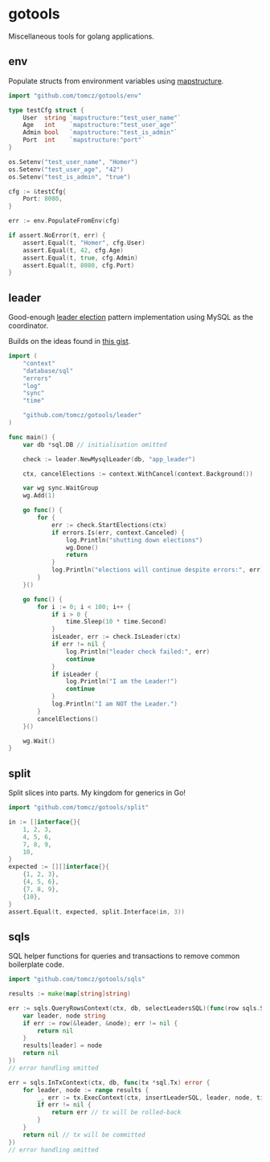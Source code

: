# gotools

Miscellaneous tools for golang applications.

## env

Populate structs from environment variables using [mapstructure](https://github.com/mitchellh/mapstructure).

```go
import "github.com/tomcz/gotools/env"

type testCfg struct {
	User  string `mapstructure:"test_user_name"`
	Age   int    `mapstructure:"test_user_age"`
	Admin bool   `mapstructure:"test_is_admin"`
	Port  int    `mapstructure:"port"`
}

os.Setenv("test_user_name", "Homer")
os.Setenv("test_user_age", "42")
os.Setenv("test_is_admin", "true")

cfg := &testCfg{
	Port: 8080,
}

err := env.PopulateFromEnv(cfg)

if assert.NoError(t, err) {
	assert.Equal(t, "Homer", cfg.User)
	assert.Equal(t, 42, cfg.Age)
	assert.Equal(t, true, cfg.Admin)
	assert.Equal(t, 8080, cfg.Port)
}
```

## leader

Good-enough [leader election](https://aws.amazon.com/builders-library/leader-election-in-distributed-systems/)
pattern implementation using MySQL as the coordinator.

Builds on the ideas found in [this gist](https://gist.github.com/ljjjustin/f2213ac9b9b8c31df746f8b56095ea32).

```go
import (
	"context"
	"database/sql"
	"errors"
	"log"
	"sync"
	"time"

	"github.com/tomcz/gotools/leader"
)

func main() {
	var db *sql.DB // initialisation omitted

	check := leader.NewMysqlLeader(db, "app_leader")

	ctx, cancelElections := context.WithCancel(context.Background())

	var wg sync.WaitGroup
	wg.Add(1)

	go func() {
		for {
			err := check.StartElections(ctx)
			if errors.Is(err, context.Canceled) {
				log.Println("shutting down elections")
				wg.Done()
				return
			}
			log.Println("elections will continue despite errors:", err)
		}
	}()

	go func() {
		for i := 0; i < 100; i++ {
			if i > 0 {
				time.Sleep(10 * time.Second)
			}
			isLeader, err := check.IsLeader(ctx)
			if err != nil {
				log.Println("leader check failed:", err)
				continue
			}
			if isLeader {
				log.Println("I am the Leader!")
				continue
			}
			log.Println("I am NOT the Leader.")
		}
		cancelElections()
	}()

	wg.Wait()
}
```

## split

Split slices into parts. My kingdom for generics in Go!

```go
import "github.com/tomcz/gotools/split"

in := []interface{}{
	1, 2, 3,
	4, 5, 6,
	7, 8, 9,
	10,
}
expected := [][]interface{}{
	{1, 2, 3},
	{4, 5, 6},
	{7, 8, 9},
	{10},
}
assert.Equal(t, expected, split.Interface(in, 3))
```

## sqls

SQL helper functions for queries and transactions to remove common boilerplate code.

```go
import "github.com/tomcz/gotools/sqls"

results := make(map[string]string)

err := sqls.QueryRowsContext(ctx, db, selectLeadersSQL)(func(row sqls.ScanFunc) error {
	var leader, node string
	if err := row(&leader, &node); err != nil {
		return nil
	}
	results[leader] = node
	return nil
})
// error handling omitted

err = sqls.InTxContext(ctx, db, func(tx *sql.Tx) error {
	for leader, node := range results {
		_, err := tx.ExecContext(ctx, insertLeaderSQL, leader, node, time.Now())
		if err != nil {
			return err // tx will be rolled-back
		}
	}
	return nil // tx will be committed
})
// error handling omitted
```

